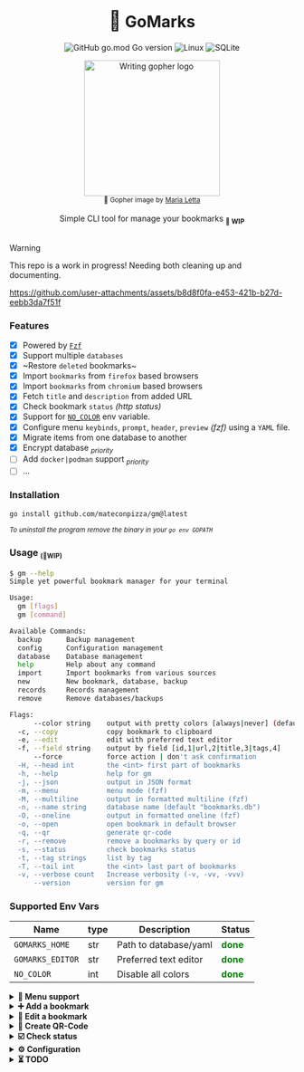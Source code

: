 <div align="center">
    <div>
        <h1><b><span style="font-size: 1.2em">📑</span> GoMarks</b></h1>

![GitHub go.mod Go version](https://img.shields.io/github/go-mod/go-version/mateconpizza/gm)
![Linux](https://img.shields.io/badge/-Linux-grey?logo=linux)
![SQLite](https://img.shields.io/badge/sqlite-%2307405e.svg?style=Flat&logo=sqlite&logoColor=white)

<img align="center" width="240px" src="https://raw.githubusercontent.com/MariaLetta/free-gophers-pack/refs/heads/master/illustrations/png/19.png" alt="Writing gopher logo">
</div>
<div align="center">
  <sub>💙 Gopher image by <a href="https://github.com/MariaLetta/free-gophers-pack">Maria Letta</a></sub>
</div>
<br>
<span>Simple CLI tool for manage your bookmarks <sub><b>🚧 WIP</b></sub></span>
<br>
<br>
</div>

> [!WARNING]
> This repo is a work in progress!
> Needing both cleaning up and documenting.

https://github.com/user-attachments/assets/b8d8f0fa-e453-421b-b27d-eebb3da7f51f

### Features

- [x] Powered by [`Fzf`](https://github.com/junegunn/fzf)
- [x] Support multiple `databases`
- [x] ~Restore `deleted` bookmarks~
- [x] Import `bookmarks` from `firefox` based browsers
- [x] Import `bookmarks` from `chromium` based browsers
- [x] Fetch `title` and `description` from added URL
- [x] Check bookmark `status` _(http status)_
- [x] Support for [`NO_COLOR`](https://no-color.org/) env variable.
- [x] Configure menu `keybinds`, `prompt`, `header`, `preview` _(fzf)_ using a `YAML` file.
- [x] Migrate items from one database to another
- [x] Encrypt database <sub>_priority_</sub>
- [ ] Add `docker|podman` support <sub>_priority_</sub>
- [ ] ...

### Installation

```sh
go install github.com/mateconpizza/gm@latest
```

<sub>_To uninstall the program remove the binary in your `go env GOPATH`_</sub>

### Usage <small><sub>(🚧WIP)</sub></small>

```sh
$ gm --help
Simple yet powerful bookmark manager for your terminal

Usage:
  gm [flags]
  gm [command]

Available Commands:
  backup      Backup management
  config      Configuration management
  database    Database management
  help        Help about any command
  import      Import bookmarks from various sources
  new         New bookmark, database, backup
  records     Records management
  remove      Remove databases/backups

Flags:
      --color string    output with pretty colors [always|never] (default "always")
  -c, --copy            copy bookmark to clipboard
  -e, --edit            edit with preferred text editor
  -f, --field string    output by field [id,1|url,2|title,3|tags,4]
      --force           force action | don't ask confirmation
  -H, --head int        the <int> first part of bookmarks
  -h, --help            help for gm
  -j, --json            output in JSON format
  -m, --menu            menu mode (fzf)
  -M, --multiline       output in formatted multiline (fzf)
  -n, --name string     database name (default "bookmarks.db")
  -O, --oneline         output in formatted oneline (fzf)
  -o, --open            open bookmark in default browser
  -q, --qr              generate qr-code
  -r, --remove          remove a bookmarks by query or id
  -s, --status          check bookmarks status
  -t, --tag strings     list by tag
  -T, --tail int        the <int> last part of bookmarks
  -v, --verbose count   Increase verbosity (-v, -vv, -vvv)
      --version         version for gm
```

### Supported Env Vars

| Name             | type | Description           | Status                                    |
| ---------------- | ---- | --------------------- | ----------------------------------------- |
| `GOMARKS_HOME`   | str  | Path to database/yaml | <span style="color:green">**done**</span> |
| `GOMARKS_EDITOR` | str  | Preferred text editor | <span style="color:green">**done**</span> |
| `NO_COLOR`       | int  | Disable all colors    | <span style="color:green">**done**</span> |

<details>
<summary><strong>📜 Menu support</strong></summary>

Single/multiple selection for open, copy, edit, delete, check status.

https://github.com/user-attachments/assets/b8d8f0fa-e453-421b-b27d-eebb3da7f51f

</details>

<details>
<summary><strong>➕ Add a bookmark</strong></summary>

https://github.com/user-attachments/assets/436b7553-b130-4114-8638-2e8a9b3ea2ce

</details>

<details>
<summary><strong>📝 Edit a bookmark</strong></summary>

https://github.com/user-attachments/assets/059dd578-2257-4db4-b7b1-1267d0375470

</details>

<details>
<summary><strong>🔳 Create QR-Code</strong></summary>

https://github.com/user-attachments/assets/f531fdc9-067b-4747-9f31-4afd5252e3cb

</details>

<details>
<summary><strong>☑️ Check status</strong></summary>

https://github.com/user-attachments/assets/a3fbc64a-87c1-49d6-af48-5c679b1046b1

</details>

<details>
<summary><strong>⚙️ Configuration</strong></summary>

- [x] `$GOMARKS_HOME/config.yml` file

#### YAML file structure

```yaml
prompt: " Gomarks> "
header: true
preview: true
keymaps:
  edit:
    bind: ctrl-e
    description: edit
    enabled: true
    hidden: false
  open:
    bind: ctrl-o
    description: open
    enabled: true
    hidden: false
  preview:
    bind: ctrl-/
    description: toggle-preview
    enabled: true
    hidden: false
  qr:
    bind: ctrl-k
    description: QRcode
    enabled: true
    hidden: false
  toggle_all:
    bind: ctrl-a
    description: toggle-all
    enabled: true
    hidden: true
  yank:
    bind: ctrl-y
    description: yank
    enabled: true
    hidden: false
```

</details>

<details>
<summary><strong>⏳ TODO</strong></summary>

## TODO

### ❗ Priority

- [ ] Use a ORM
  - [x] Add multiple databases option _(default.db, work.db, client.db)_
- [ ] Add `Sync` to remote repo???

#### XDG

- [x] Store `db` in `XDG_DATA_HOME`
- [ ] Store `menu config` in `XDG_CONFIG_HOME` _(WIP: for now in `XDG_DATA_HOME`)_

### 📦 Packages

- [x] `terminal` package
- [x] `color` package
- [x] `files` package

### 🟨 Redo

- [ ] Backups
- [ ] Databases

### ⛓️ Import

- [ ] From firefox
- [ ] From ~~chrome~~ chromium

### ♻️ Misc

- [ ] Add a logging library
- [x] Support `NO_COLOR` env var. [no-color](https://no-color.org/)

</details>
